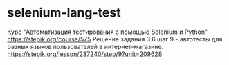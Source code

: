 # selenium-lang-test
Курс "Автоматизация тестирования с помощью Selenium и Python" https://stepik.org/course/575 
Решение задания 3.6 шаг 9 - автотесты для разных языков пользователей в интернет-магазине.
https://stepik.org/lesson/237240/step/9?unit=209628
